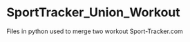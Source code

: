 SportTracker_Union_Workout
==========================

Files in python used to merge two workout Sport-Tracker.com
